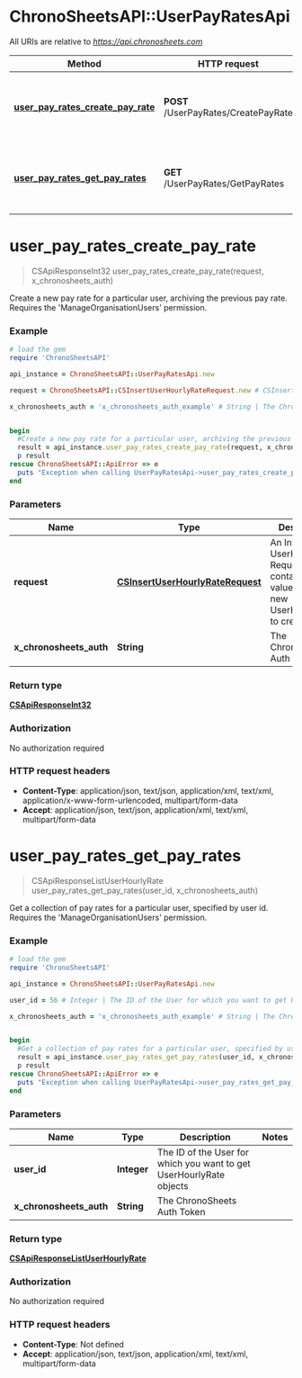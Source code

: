 # ChronoSheetsAPI::UserPayRatesApi

All URIs are relative to *https://api.chronosheets.com*

Method | HTTP request | Description
------------- | ------------- | -------------
[**user_pay_rates_create_pay_rate**](UserPayRatesApi.md#user_pay_rates_create_pay_rate) | **POST** /UserPayRates/CreatePayRate | Create a new pay rate for a particular user, archiving the previous pay rate.    Requires the &#39;ManageOrganisationUsers&#39; permission.
[**user_pay_rates_get_pay_rates**](UserPayRatesApi.md#user_pay_rates_get_pay_rates) | **GET** /UserPayRates/GetPayRates | Get a collection of pay rates for a particular user, specified by user id.    Requires the &#39;ManageOrganisationUsers&#39; permission.


# **user_pay_rates_create_pay_rate**
> CSApiResponseInt32 user_pay_rates_create_pay_rate(request, x_chronosheets_auth)

Create a new pay rate for a particular user, archiving the previous pay rate.    Requires the 'ManageOrganisationUsers' permission.

### Example
```ruby
# load the gem
require 'ChronoSheetsAPI'

api_instance = ChronoSheetsAPI::UserPayRatesApi.new

request = ChronoSheetsAPI::CSInsertUserHourlyRateRequest.new # CSInsertUserHourlyRateRequest | An Insert UserHourlyRate Request object containing values for the new UserHourlyRate to create

x_chronosheets_auth = 'x_chronosheets_auth_example' # String | The ChronoSheets Auth Token


begin
  #Create a new pay rate for a particular user, archiving the previous pay rate.    Requires the 'ManageOrganisationUsers' permission.
  result = api_instance.user_pay_rates_create_pay_rate(request, x_chronosheets_auth)
  p result
rescue ChronoSheetsAPI::ApiError => e
  puts "Exception when calling UserPayRatesApi->user_pay_rates_create_pay_rate: #{e}"
end
```

### Parameters

Name | Type | Description  | Notes
------------- | ------------- | ------------- | -------------
 **request** | [**CSInsertUserHourlyRateRequest**](CSInsertUserHourlyRateRequest.md)| An Insert UserHourlyRate Request object containing values for the new UserHourlyRate to create | 
 **x_chronosheets_auth** | **String**| The ChronoSheets Auth Token | 

### Return type

[**CSApiResponseInt32**](CSApiResponseInt32.md)

### Authorization

No authorization required

### HTTP request headers

 - **Content-Type**: application/json, text/json, application/xml, text/xml, application/x-www-form-urlencoded, multipart/form-data
 - **Accept**: application/json, text/json, application/xml, text/xml, multipart/form-data



# **user_pay_rates_get_pay_rates**
> CSApiResponseListUserHourlyRate user_pay_rates_get_pay_rates(user_id, x_chronosheets_auth)

Get a collection of pay rates for a particular user, specified by user id.    Requires the 'ManageOrganisationUsers' permission.

### Example
```ruby
# load the gem
require 'ChronoSheetsAPI'

api_instance = ChronoSheetsAPI::UserPayRatesApi.new

user_id = 56 # Integer | The ID of the User for which you want to get UserHourlyRate objects

x_chronosheets_auth = 'x_chronosheets_auth_example' # String | The ChronoSheets Auth Token


begin
  #Get a collection of pay rates for a particular user, specified by user id.    Requires the 'ManageOrganisationUsers' permission.
  result = api_instance.user_pay_rates_get_pay_rates(user_id, x_chronosheets_auth)
  p result
rescue ChronoSheetsAPI::ApiError => e
  puts "Exception when calling UserPayRatesApi->user_pay_rates_get_pay_rates: #{e}"
end
```

### Parameters

Name | Type | Description  | Notes
------------- | ------------- | ------------- | -------------
 **user_id** | **Integer**| The ID of the User for which you want to get UserHourlyRate objects | 
 **x_chronosheets_auth** | **String**| The ChronoSheets Auth Token | 

### Return type

[**CSApiResponseListUserHourlyRate**](CSApiResponseListUserHourlyRate.md)

### Authorization

No authorization required

### HTTP request headers

 - **Content-Type**: Not defined
 - **Accept**: application/json, text/json, application/xml, text/xml, multipart/form-data



